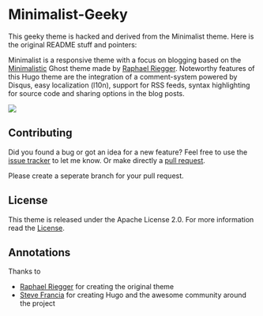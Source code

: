 # Minimalist-Geeky

This geeky theme is hacked and derived from the Minimalist theme. Here is the original README stuff and pointers:

Minimalist is a responsive theme with a focus on blogging based on the [Minimalistic](https://github.com/rriegger/MinimalisticBlogTheme) Ghost theme made by [Raphael Riegger](https://github.com/rriegger). Noteworthy features of this Hugo theme are the integration of a comment-system powered by Disqus, easy localization (l10n), support for RSS feeds, syntax highlighting for source code and sharing options in the blog posts.

![](https://raw.githubusercontent.com/digitalcraftsman/hugo-minimalist-theme/master/images/screenshot.png)

## Contributing

Did you found a bug or got an idea for a new feature? Feel free to use the [issue tracker](https://github.com/digitalcraftsman/hugo-minimalist-theme/issues) to let me know. Or make directly a [pull request](https://github.com/digitalcraftsman/hugo-minimalist-theme/pulls).

Please create a seperate branch for your pull request.

## License

This theme is released under the Apache License 2.0. For more information read the [License](//github.com/digitalcraftsman/hugo-minimalist-theme/blob/dev/LICENSE.md).


## Annotations

Thanks to 
        
- [Raphael Riegger](https://github.com/rriegger) for creating the original theme
- [Steve Francia](//github.com/spf13) for creating Hugo and the awesome community around the project
